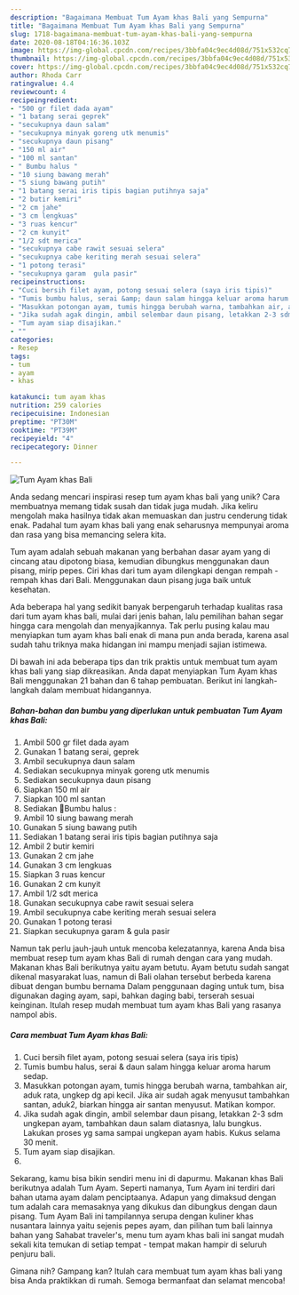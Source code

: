 ```yaml
---
description: "Bagaimana Membuat Tum Ayam khas Bali yang Sempurna"
title: "Bagaimana Membuat Tum Ayam khas Bali yang Sempurna"
slug: 1718-bagaimana-membuat-tum-ayam-khas-bali-yang-sempurna
date: 2020-08-18T04:16:36.103Z
image: https://img-global.cpcdn.com/recipes/3bbfa04c9ec4d08d/751x532cq70/tum-ayam-khas-bali-foto-resep-utama.jpg
thumbnail: https://img-global.cpcdn.com/recipes/3bbfa04c9ec4d08d/751x532cq70/tum-ayam-khas-bali-foto-resep-utama.jpg
cover: https://img-global.cpcdn.com/recipes/3bbfa04c9ec4d08d/751x532cq70/tum-ayam-khas-bali-foto-resep-utama.jpg
author: Rhoda Carr
ratingvalue: 4.4
reviewcount: 4
recipeingredient:
- "500 gr filet dada ayam"
- "1 batang serai geprek"
- "secukupnya daun salam"
- "secukupnya minyak goreng utk menumis"
- "secukupnya daun pisang"
- "150 ml air"
- "100 ml santan"
- " Bumbu halus "
- "10 siung bawang merah"
- "5 siung bawang putih"
- "1 batang serai iris tipis bagian putihnya saja"
- "2 butir kemiri"
- "2 cm jahe"
- "3 cm lengkuas"
- "3 ruas kencur"
- "2 cm kunyit"
- "1/2 sdt merica"
- "secukupnya cabe rawit sesuai selera"
- "secukupnya cabe keriting merah sesuai selera"
- "1 potong terasi"
- "secukupnya garam  gula pasir"
recipeinstructions:
- "Cuci bersih filet ayam, potong sesuai selera (saya iris tipis)"
- "Tumis bumbu halus, serai &amp; daun salam hingga keluar aroma harum sedap."
- "Masukkan potongan ayam, tumis hingga berubah warna, tambahkan air, aduk rata, ungkep dg api kecil. Jika air sudah agak menyusut tambahkan santan, aduk2, biarkan hingga air santan menyusut. Matikan kompor."
- "Jika sudah agak dingin, ambil selembar daun pisang, letakkan 2-3 sdm ungkepan ayam, tambahkan daun salam diatasnya, lalu bungkus. Lakukan proses yg sama sampai ungkepan ayam habis. Kukus selama 30 menit."
- "Tum ayam siap disajikan."
- ""
categories:
- Resep
tags:
- tum
- ayam
- khas

katakunci: tum ayam khas 
nutrition: 259 calories
recipecuisine: Indonesian
preptime: "PT30M"
cooktime: "PT39M"
recipeyield: "4"
recipecategory: Dinner

---
```



![Tum Ayam khas Bali](https://img-global.cpcdn.com/recipes/3bbfa04c9ec4d08d/751x532cq70/tum-ayam-khas-bali-foto-resep-utama.jpg)

Anda sedang mencari inspirasi resep tum ayam khas bali yang unik? Cara membuatnya memang tidak susah dan tidak juga mudah. Jika keliru mengolah maka hasilnya tidak akan memuaskan dan justru cenderung tidak enak. Padahal tum ayam khas bali yang enak seharusnya mempunyai aroma dan rasa yang bisa memancing selera kita.

Tum ayam adalah sebuah makanan yang berbahan dasar ayam yang di cincang atau dipotong biasa, kemudian dibungkus menggunakan daun pisang, mirip pepes. Ciri khas dari tum ayam dilengkapi dengan rempah - rempah khas dari Bali. Menggunakan daun pisang juga baik untuk kesehatan.

Ada beberapa hal yang sedikit banyak berpengaruh terhadap kualitas rasa dari tum ayam khas bali, mulai dari jenis bahan, lalu pemilihan bahan segar hingga cara mengolah dan menyajikannya. Tak perlu pusing kalau mau menyiapkan tum ayam khas bali enak di mana pun anda berada, karena asal sudah tahu triknya maka hidangan ini mampu menjadi sajian istimewa.


Di bawah ini ada beberapa tips dan trik praktis untuk membuat tum ayam khas bali yang siap dikreasikan. Anda dapat menyiapkan Tum Ayam khas Bali menggunakan 21 bahan dan 6 tahap pembuatan. Berikut ini langkah-langkah dalam membuat hidangannya.

<!--inarticleads1-->

##### Bahan-bahan dan bumbu yang diperlukan untuk pembuatan Tum Ayam khas Bali:

1. Ambil 500 gr filet dada ayam
1. Gunakan 1 batang serai, geprek
1. Ambil secukupnya daun salam
1. Sediakan secukupnya minyak goreng utk menumis
1. Sediakan secukupnya daun pisang
1. Siapkan 150 ml air
1. Siapkan 100 ml santan
1. Sediakan  🌾Bumbu halus :
1. Ambil 10 siung bawang merah
1. Gunakan 5 siung bawang putih
1. Sediakan 1 batang serai iris tipis bagian putihnya saja
1. Ambil 2 butir kemiri
1. Gunakan 2 cm jahe
1. Gunakan 3 cm lengkuas
1. Siapkan 3 ruas kencur
1. Gunakan 2 cm kunyit
1. Ambil 1/2 sdt merica
1. Gunakan secukupnya cabe rawit sesuai selera
1. Ambil secukupnya cabe keriting merah sesuai selera
1. Gunakan 1 potong terasi
1. Siapkan secukupnya garam &amp; gula pasir


Namun tak perlu jauh-jauh untuk mencoba kelezatannya, karena Anda bisa membuat resep tum ayam khas Bali di rumah dengan cara yang mudah. Makanan khas Bali berikutnya yaitu ayam betutu. Ayam betutu sudah sangat dikenal masyarakat luas, namun di Bali olahan tersebut berbeda karena dibuat dengan bumbu bernama Dalam penggunaan daging untuk tum, bisa digunakan daging ayam, sapi, bahkan daging babi, terserah sesuai keinginan. Itulah resep mudah membuat tum ayam khas Bali yang rasanya nampol abis. 

<!--inarticleads2-->

##### Cara membuat Tum Ayam khas Bali:

1. Cuci bersih filet ayam, potong sesuai selera (saya iris tipis)
1. Tumis bumbu halus, serai &amp; daun salam hingga keluar aroma harum sedap.
1. Masukkan potongan ayam, tumis hingga berubah warna, tambahkan air, aduk rata, ungkep dg api kecil. Jika air sudah agak menyusut tambahkan santan, aduk2, biarkan hingga air santan menyusut. Matikan kompor.
1. Jika sudah agak dingin, ambil selembar daun pisang, letakkan 2-3 sdm ungkepan ayam, tambahkan daun salam diatasnya, lalu bungkus. Lakukan proses yg sama sampai ungkepan ayam habis. Kukus selama 30 menit.
1. Tum ayam siap disajikan.
1. 


Sekarang, kamu bisa bikin sendiri menu ini di dapurmu. Makanan khas Bali berikutnya adalah Tum Ayam. Seperti namanya, Tum Ayam ini terdiri dari bahan utama ayam dalam penciptaanya. Adapun yang dimaksud dengan tum adalah cara memasaknya yang dikukus dan dibungkus dengan daun pisang. Tum Ayam Bali ini tampilannya serupa dengan kuliner khas nusantara lainnya yaitu sejenis pepes ayam, dan pilihan tum bali lainnya bahan yang Sahabat traveler&#39;s, menu tum ayam khas bali ini sangat mudah sekali kita temukan di setiap tempat - tempat makan hampir di seluruh penjuru bali. 

Gimana nih? Gampang kan? Itulah cara membuat tum ayam khas bali yang bisa Anda praktikkan di rumah. Semoga bermanfaat dan selamat mencoba!
